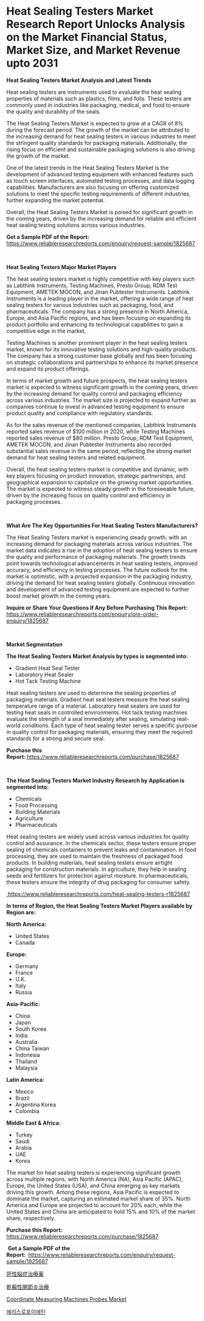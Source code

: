 <p><h1>Heat Sealing Testers Market Research Report Unlocks Analysis on the Market Financial Status, Market Size, and Market Revenue upto 2031</h1></p><p><strong>Heat Sealing Testers Market Analysis and Latest Trends</strong></p>
<p><p>Heat sealing testers are instruments used to evaluate the heat sealing properties of materials such as plastics, films, and foils. These testers are commonly used in industries like packaging, medical, and food to ensure the quality and durability of the seals.</p><p>The Heat Sealing Testers Market is expected to grow at a CAGR of 8% during the forecast period. The growth of the market can be attributed to the increasing demand for heat sealing testers in various industries to meet the stringent quality standards for packaging materials. Additionally, the rising focus on efficient and sustainable packaging solutions is also driving the growth of the market.</p><p>One of the latest trends in the Heat Sealing Testers Market is the development of advanced testing equipment with enhanced features such as touch screen interfaces, automated testing processes, and data logging capabilities. Manufacturers are also focusing on offering customized solutions to meet the specific testing requirements of different industries, further expanding the market potential.</p><p>Overall, the Heat Sealing Testers Market is poised for significant growth in the coming years, driven by the increasing demand for reliable and efficient heat sealing testing solutions across various industries.</p></p>
<p><strong>Get a Sample PDF of the Report:&nbsp;</strong> <a href="https://www.reliableresearchreports.com/enquiry/request-sample/1825687">https://www.reliableresearchreports.com/enquiry/request-sample/1825687</a></p>
<p>&nbsp;</p>
<p><strong>Heat Sealing Testers Major Market Players</strong></p>
<p><p>The heat sealing testers market is highly competitive with key players such as Labthink Instruments, Testing Machines, Presto Group, RDM Test Equipment, AMETEK MOCON, and Jinan Pubtester Instruments. Labthink Instruments is a leading player in the market, offering a wide range of heat sealing testers for various industries such as packaging, food, and pharmaceuticals. The company has a strong presence in North America, Europe, and Asia Pacific regions, and has been focusing on expanding its product portfolio and enhancing its technological capabilities to gain a competitive edge in the market.</p><p>Testing Machines is another prominent player in the heat sealing testers market, known for its innovative testing solutions and high-quality products. The company has a strong customer base globally and has been focusing on strategic collaborations and partnerships to enhance its market presence and expand its product offerings.</p><p>In terms of market growth and future prospects, the heat sealing testers market is expected to witness significant growth in the coming years, driven by the increasing demand for quality control and packaging efficiency across various industries. The market size is projected to expand further as companies continue to invest in advanced testing equipment to ensure product quality and compliance with regulatory standards.</p><p>As for the sales revenue of the mentioned companies, Labthink Instruments reported sales revenue of $100 million in 2020, while Testing Machines reported sales revenue of $80 million. Presto Group, RDM Test Equipment, AMETEK MOCON, and Jinan Pubtester Instruments also recorded substantial sales revenue in the same period, reflecting the strong market demand for heat sealing testers and related equipment.</p><p>Overall, the heat sealing testers market is competitive and dynamic, with key players focusing on product innovation, strategic partnerships, and geographical expansion to capitalize on the growing market opportunities. The market is expected to witness steady growth in the foreseeable future, driven by the increasing focus on quality control and efficiency in packaging processes.</p></p>
<p>&nbsp;</p>
<p><strong>What Are The Key Opportunities For Heat Sealing Testers Manufacturers?</strong></p>
<p><p>The Heat Sealing Testers market is experiencing steady growth, with an increasing demand for packaging materials across various industries. The market data indicates a rise in the adoption of heat sealing testers to ensure the quality and performance of packaging materials. The growth trends point towards technological advancements in heat sealing testers, improved accuracy, and efficiency in testing processes. The future outlook for the market is optimistic, with a projected expansion in the packaging industry, driving the demand for heat sealing testers globally. Continuous innovation and development of advanced testing equipment are expected to further boost market growth in the coming years.</p></p>
<p><strong>Inquire or Share Your Questions If Any Before Purchasing This Report:</strong> <a href="https://www.reliableresearchreports.com/enquiry/pre-order-enquiry/1825687">https://www.reliableresearchreports.com/enquiry/pre-order-enquiry/1825687</a></p>
<p>&nbsp;</p>
<p><strong>Market Segmentation</strong></p>
<p><strong>The Heat Sealing Testers Market Analysis by types is segmented into:</strong></p>
<p><ul><li>Gradient Heat Seal Tester</li><li>Laboratory Heat Sealer</li><li>Hot Tack Testing Machine</li></ul></p>
<p><p>Heat sealing testers are used to determine the sealing properties of packaging materials. Gradient heat seal testers measure the heat sealing temperature range of a material. Laboratory heat sealers are used for testing heat seals in controlled environments. Hot tack testing machines evaluate the strength of a seal immediately after sealing, simulating real-world conditions. Each type of heat sealing tester serves a specific purpose in quality control for packaging materials, ensuring they meet the required standards for a strong and secure seal.</p></p>
<p><strong>Purchase this Report:&nbsp;</strong><a href="https://www.reliableresearchreports.com/purchase/1825687">https://www.reliableresearchreports.com/purchase/1825687</a></p>
<p>&nbsp;</p>
<p><strong>The Heat Sealing Testers Market Industry Research by Application is segmented into:</strong></p>
<p><ul><li>Chemicals</li><li>Food Processing</li><li>Building Materials</li><li>Agriculture</li><li>Pharmaceuticals</li></ul></p>
<p><p>Heat sealing testers are widely used across various industries for quality control and assurance. In the chemicals sector, these testers ensure proper sealing of chemicals containers to prevent leaks and contamination. In food processing, they are used to maintain the freshness of packaged food products. In building materials, heat sealing testers ensure airtight packaging for construction materials. In agriculture, they help in sealing seeds and fertilizers for protection against moisture. In pharmaceuticals, these testers ensure the integrity of drug packaging for consumer safety.</p></p>
<p><a href="https://www.reliableresearchreports.com/heat-sealing-testers-r1825687">&nbsp;https://www.reliableresearchreports.com/heat-sealing-testers-r1825687</a></p>
<p><strong>In terms of Region, the Heat Sealing Testers Market Players available by Region are:</strong></p>
<p>
    <p> <strong> North America: </strong>
        <ul>
            <li>United States</li>
            <li>Canada</li>
        </ul>
        </p> 
    <p> <strong> Europe: </strong>
        <ul>
            <li>Germany</li>
            <li>France</li>
            <li>U.K.</li>
            <li>Italy</li>
            <li>Russia</li>
        </ul>
        </p> 
    <p> <strong> Asia-Pacific: </strong>
        <ul>
            <li>China</li>
            <li>Japan</li>
            <li>South Korea</li>
            <li>India</li>
            <li>Australia</li>
            <li>China Taiwan</li>
            <li>Indonesia</li>
            <li>Thailand</li>
            <li>Malaysia</li>
        </ul>
        </p> 
    <p> <strong> Latin America: </strong>
        <ul>
            <li>Mexico</li>
            <li>Brazil</li>
            <li>Argentina Korea</li>
            <li>Colombia</li>
        </ul>
        </p> 
    <p> <strong> Middle East & Africa: </strong>
        <ul>
            <li>Turkey</li>
            <li>Saudi</li>
            <li>Arabia</li>
            <li>UAE</li>
            <li>Korea</li>
        </ul>
    </p>
    </p>
<p><p>The market for heat sealing testers is experiencing significant growth across multiple regions, with North America (NA), Asia Pacific (APAC), Europe, the United States (USA), and China emerging as key markets driving this growth. Among these regions, Asia Pacific is expected to dominate the market, capturing an estimated market share of 35%. North America and Europe are projected to account for 20% each, while the United States and China are anticipated to hold 15% and 10% of the market share, respectively.</p></p>
<p><strong>Purchase this Report: </strong><a href="https://www.reliableresearchreports.com/purchase/1825687">https://www.reliableresearchreports.com/purchase/1825687</a></p>
<p>&nbsp;<strong>Get a Sample PDF of the Report:&nbsp;&nbsp;</strong><a href="https://www.reliableresearchreports.com/enquiry/request-sample/1825687">https://www.reliableresearchreports.com/enquiry/request-sample/1825687</a></p>
<p><strong></strong></p>
<p><p><a href="https://github.com/decker5351/Market-Research-Report-List-1/blob/main/294486341633.md">肝性脳症治療薬</a></p><p><a href="https://github.com/xtkhtofdt934839/Market-Research-Report-List-1/blob/main/227623141634.md">乾癬性関節炎治療</a></p><p><a href="https://github.com/brenzgnarento/Market-Research-Report-List-2/blob/main/coordinate-measuring-machines-probes-market.md">Coordinate Measuring Machines Probes Market</a></p><p><a href="https://github.com/camron674/Market-Research-Report-List-1/blob/main/705471238467.md">에리스로포이에틴</a></p></p>